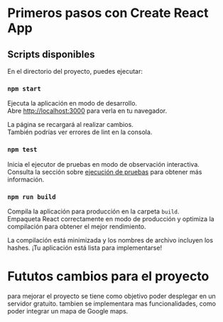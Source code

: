 # Primeros pasos con Create React App

## Scripts disponibles

En el directorio del proyecto, puedes ejecutar:

### `npm start`

Ejecuta la aplicación en modo de desarrollo.\
Abre [http://localhost:3000](http://localhost:3000) para verla en tu navegador.

La página se recargará al realizar cambios.\
También podrías ver errores de lint en la consola.

### `npm test`

Inicia el ejecutor de pruebas en modo de observación interactiva.\
Consulta la sección sobre [ejecución de pruebas](https://facebook.github.io/create-react-app/docs/running-tests) para obtener más información.

### `npm run build`

Compila la aplicación para producción en la carpeta `build`.\
Empaqueta React correctamente en modo de producción y optimiza la compilación para obtener el mejor rendimiento.

La compilación está minimizada y los nombres de archivo incluyen los hashes.
¡Tu aplicación está lista para implementarse!

# Fututos cambios para el proyecto
para mejorar el proyecto se tiene como objetivo poder desplegar en un servidor gratuito.
tambien se implementara mas funcionalidades, como poder integrar un mapa de Google maps.